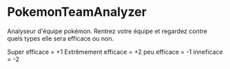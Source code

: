 # PokemonTeamAnalyzer


Analyseur d'équipe pokémon.
Rentrez votre équipe et regardez contre quels types elle sera efficace ou non.

Super efficace = +1
Extrêmement efficace = +2
peu efficace = -1
inneficace = -2
